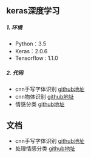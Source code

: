 ## keras深度学习
##### 1. 环境
- Python：3.5
- Keras：2.0.6
- Tensorflow : 1.1.0

##### 2. 代码
- cnn手写字体识别 [github地址](https://github.com/xxbb1234021/deep-learning/blob/master/keras/cnn_mnist.ipynb)
- cnn物体识别 [github地址](https://github.com/xxbb1234021/deep-learning/blob/master/keras/cnn_cifar.ipynb)
- 情感分类 [github地址](https://github.com/xxbb1234021/deep-learning/blob/master/keras/text_classify.ipynb)

## 文档
- cnn手写字体识别 [github地址](https://github.com/xxbb1234021/deep-learning/blob/master/doc/CNN_MNIST.md)
- 处理情感分类 [github地址](https://github.com/xxbb1234021/deep-learning/blob/master/doc/TEXT_CLASSIFY.md)